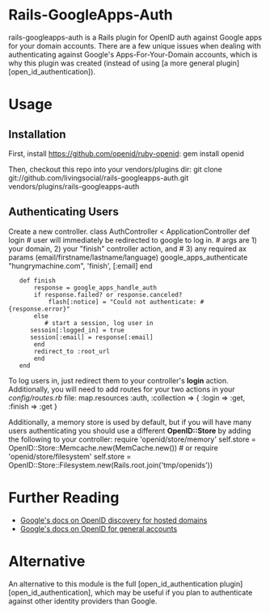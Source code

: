 # Rails-GoogleApps-Auth
rails-googleapps-auth is a Rails plugin for OpenID auth against Google apps for your domain accounts.  There are a few unique issues
when dealing with authenticating against Google's Apps-For-Your-Domain accounts, which is why this plugin was created (instead of using 
[a more general plugin][open_id_authentication]).  

# Usage
## Installation 
First, install https://github.com/openid/ruby-openid:
       gem install openid


Then, checkout this repo into your vendors/plugins dir:
      git clone git://github.com/livingsocial/rails-googleapps-auth.git vendors/plugins/rails-googleapps-auth


## Authenticating Users
Create a new controller.
       class AuthController < ApplicationController
           def login
	       # user will immediately be redirected to google to log in.
	       # args are 1) your domain, 2) your "finish" controller action, and 
	       # 3) any required ax params (email/firstname/lastname/language)
	       google_apps_authenticate "hungrymachine.com", 'finish', [:email]
	   end

	   def finish
	       response = google_apps_handle_auth
	       if response.failed? or response.canceled?
	           flash[:notice] = "Could not authenticate: #{response.error}"
	       else   
	          # start a session, log user in
		  sessoin[:logged_in] = true
		  session[:email] = response[:email]
	       end
	       redirect_to :root_url
           end
       end

To log users in, just redirect them to your controller's **login** action.  Additionally, you will need to 
add routes for your two actions in your *config/routes.rb* file:
     map.resources :auth, :collection => { :login => :get, :finish => :get }

Additionally, a memory store is used by default, but if you will have many users authenticating you should use a different 
**OpenID::Store** by adding the following to your controller:
       require 'openid/store/memory'
       self.store = OpenID::Store::Memcache.new(MemCache.new(<your memcache params>))
       # or
       require 'openid/store/filesystem'
       self.store = OpenID::Store::Filesystem.new(Rails.root.join('tmp/openids'))
                   

# Further Reading
 * [Google's docs on OpenID discovery for hosted domains](http://groups.google.com/group/google-federated-login-api/web/openid-discovery-for-hosted-domains)
 * [Google's docs on OpenID for general accounts](http://code.google.com/apis/accounts/docs/OpenID.html)


# Alternative
An alternative to this module is the full [open_id_authentication plugin][open_id_authentication], which may
be useful if you plan to authenticate against other identity providers than Google.

[opend_id_authentication]: https://github.com/rails/open_id_authentication